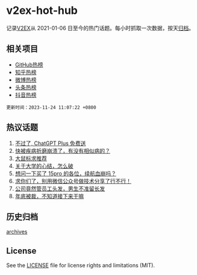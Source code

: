 # v2ex-hot-hub

 记录[V2EX](https://www.v2ex.com/)从 2021-01-06 日至今的热门话题。每小时抓取一次数据，按天[归档](archives)。
 
 ## 相关项目

- [GitHub热榜](https://github.com/snaildev/github-hot-hub)
- [知乎热榜](https://github.com/snaildev/zhihu-hot-hub)
- [微博热榜](https://github.com/snaildev/weibo-hot-hub)
- [头条热榜](https://github.com/snaildev/toutiao-hot-hub)
- [抖音热榜](https://github.com/snaildev/douyin-hot-hub)


 `更新时间：2023-11-24 11:07:22 +0800`

## 热议话题

1. [不过了, ChatGPT Plus 免费送](https://www.v2ex.com/t/994585)
1. [快被疾病折磨崩溃了，有没有相似病的？](https://www.v2ex.com/t/994593)
1. [大鼠标求推荐](https://www.v2ex.com/t/994503)
1. [关于大学的心结，怎么破](https://www.v2ex.com/t/994470)
1. [想问一下买了 15pro 的各位，续航血崩吗？](https://www.v2ex.com/t/994576)
1. [求你们了，别用微信公众号做技术分享了行不行！](https://www.v2ex.com/t/994498)
1. [公司竟然管员工头发，男生不准留长发](https://www.v2ex.com/t/994700)
1. [年底被裁，不知道接下来干嘛](https://www.v2ex.com/t/994535)

## 历史归档

[archives](archives)

## License

See the [LICENSE](LICENSE) file for license rights and limitations (MIT).
